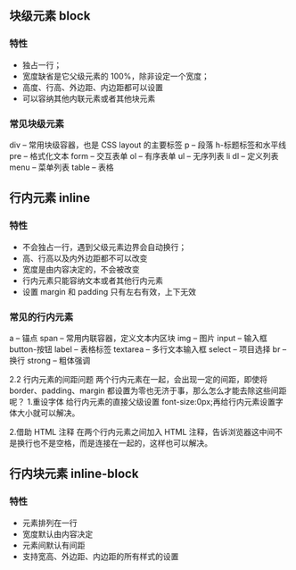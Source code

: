 ## 块级元素 block

### 特性

- 独占一行；
- 宽度缺省是它父级元素的 100%，除非设定一个宽度；
- 高度、行高、外边距、内边距都可以设置
- 可以容纳其他内联元素或者其他块元素

### 常见块级元素

div – 常用块级容器，也是 CSS layout 的主要标签
p – 段落
h-标题标签和水平线
pre – 格式化文本
form – 交互表单
ol – 有序表单
ul – 无序列表
li
dl – 定义列表
menu – 菜单列表
table – 表格

## 行内元素 inline

### 特性

- 不会独占一行，遇到父级元素边界会自动换行；
- 高、行高以及内外边距都不可以改变
- 宽度是由内容决定的，不会被改变
- 行内元素只能容纳文本或者其他行内元素
- 设置 margin 和 padding 只有左右有效，上下无效

### 常见的行内元素

a – 锚点
span – 常用内联容器，定义文本内区块
img – 图片
input – 输入框
button-按钮
label – 表格标签
textarea – 多行文本输入框
select – 项目选择
br – 换行
strong – 粗体强调

2.2 行内元素的间距问题
两个行内元素在一起，会出现一定的间距，即使将 border、padding、margin 都设置为零也无济于事，那么怎么才能去除这些间距呢？ 1.重设字体
给行内元素的直接父级设置 font-size:0px;再给行内元素设置字体大小就可以解决。

2.借助 HTML 注释
在两个行内元素之间加入 HTML 注释，告诉浏览器这中间不是换行也不是空格，而是连接在一起的，这样也可以解决。

## 行内块元素 inline-block

### 特性

- 元素排列在一行
- 宽度默认由内容决定
- 元素间默认有间距
- 支持宽高、外边距、内边距的所有样式的设置
